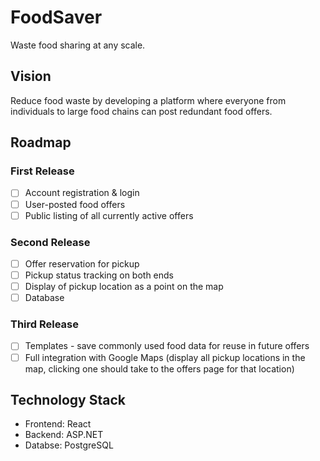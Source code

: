 # FoodSaver

Waste food sharing at any scale.

## Vision

Reduce food waste by developing a platform where everyone from individuals to large food chains can post redundant food offers.

## Roadmap

### First Release

- [ ] Account registration & login
- [ ] User-posted food offers
- [ ] Public listing of all currently active offers

### Second Release

- [ ] Offer reservation for pickup
- [ ] Pickup status tracking on both ends
- [ ] Display of pickup location as a point on the map
- [ ] Database

### Third Release

- [ ] Templates - save commonly used food data for reuse in future offers
- [ ] Full integration with Google Maps (display all pickup locations in the map, clicking one should take to the offers page for that location)

## Technology Stack

- Frontend: React
- Backend: ASP.NET
- Databse: PostgreSQL